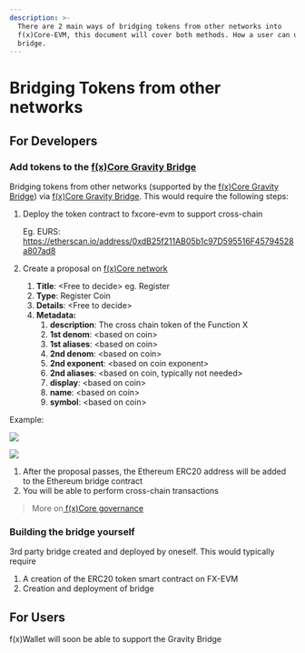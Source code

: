 ```yaml
---
description: >-
  There are 2 main ways of bridging tokens from other networks into
  f(x)Core-EVM, this document will cover both methods. How a user can use the
  bridge.
---
```


# Bridging Tokens from other networks

## For Developers

### Add tokens to the [f(x)Core Gravity Bridge](fxcore-gravity-bridge.md)

Bridging tokens from other networks (supported by the [f(x)Core Gravity Bridge](fxcore-gravity-bridge.md)) via [f(x)Core Gravity Bridge](fxcore-gravity-bridge.md). This would require the following steps:

1.  Deploy the token contract to fxcore-evm to support cross-chain

    Eg. EURS: https://etherscan.io/address/0xdB25f211AB05b1c97D595516F45794528a807ad8
2. Create a proposal on [f(x)Core network](https://explorer.functionx.io/fxcore/proposals)
   1. **Title**: \<Free to decide> eg. Register
   2. **Type**: Register Coin
   3. **Details**: \<Free to decide>
   4. **Metadata:**
      1. **description**: The cross chain token of the Function X
      2. **1st denom**: \<based on coin>
      3. **1st aliases**: \<based on coin>
      4. **2nd denom**: \<based on coin>
      5. **2nd exponent**: \<based on coin exponent>
      6. **2nd aliases**: \<based on coin, typically not needed>
      7. **display**: \<based on coin>
      8. **name**: \<based on coin>
      9. **symbol**: \<based on coin>

Example:

![](../../../../.gitbook/assets/Register\_Coin\_Eg.png)

![](../../../../.gitbook/assets/Register\_Coin\_Eg2.png)

1. After the proposal passes, the Ethereum ERC20 address will be added to the Ethereum bridge contract
2. You will be able to perform cross-chain transactions

> More on[ f(x)Core governance](https://github.com/FunctionX-SG/pundiai-docs/blob/main/governance/README.md)

### Building the bridge yourself

3rd party bridge created and deployed by oneself. This would typically require

1. A creation of the ERC20 token smart contract on FX-EVM
2. Creation and deployment of bridge

## For Users

f(x)Wallet will soon be able to support the Gravity Bridge

